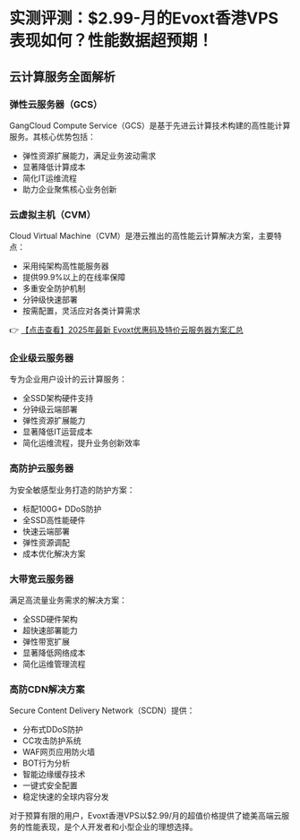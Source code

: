 # 实测评测：$2.99-月的Evoxt香港VPS表现如何？性能数据超预期！

## 云计算服务全面解析

### 弹性云服务器（GCS）
GangCloud Compute Service（GCS）是基于先进云计算技术构建的高性能计算服务。其核心优势包括：
- 弹性资源扩展能力，满足业务波动需求
- 显著降低计算成本
- 简化IT运维流程
- 助力企业聚焦核心业务创新

### 云虚拟主机（CVM）
Cloud Virtual Machine（CVM）是港云推出的高性能云计算解决方案，主要特点：
- 采用纯架构高性能服务器
- 提供99.9%以上的在线率保障
- 多重安全防护机制
- 分钟级快速部署
- 按需配置，灵活应对各类计算需求

👉 [【点击查看】2025年最新 Evoxt优惠码及特价云服务器方案汇总](https://bit.ly/evoxt)

### 企业级云服务器
专为企业用户设计的云计算服务：
- 全SSD架构硬件支持
- 分钟级云端部署
- 弹性资源扩展能力
- 显著降低IT运营成本
- 简化运维流程，提升业务创新效率

### 高防护云服务器
为安全敏感型业务打造的防护方案：
- 标配100G+ DDoS防护
- 全SSD高性能硬件
- 快速云端部署
- 弹性资源调配
- 成本优化解决方案

### 大带宽云服务器
满足高流量业务需求的解决方案：
- 全SSD硬件架构
- 超快速部署能力
- 弹性带宽扩展
- 显著降低网络成本
- 简化运维管理流程

### 高防CDN解决方案
Secure Content Delivery Network（SCDN）提供：
- 分布式DDoS防护
- CC攻击防护系统
- WAF网页应用防火墙
- BOT行为分析
- 智能边缘缓存技术
- 一键式安全配置
- 稳定快速的全球内容分发

对于预算有限的用户，Evoxt香港VPS以$2.99/月的超值价格提供了媲美高端云服务的性能表现，是个人开发者和小型企业的理想选择。